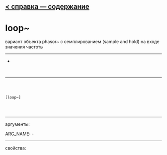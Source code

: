 [< справка — содержание](index.html)
---

# loop~


вариант объекта phasor~ с семплированием (sample and hold) на входе значения частоты

---

-
<br>


---


```



[loop~]


            
```

---
аргументы:

ARG_NAME: -<br>

---
свойства:


